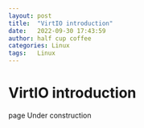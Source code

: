 ```yaml
---
layout: post
title:  "VirtIO introduction"
date:   2022-09-30 17:43:59
author: half cup coffee
categories: Linux
tags:	Linux
---
```


# VirtIO introduction

page Under construction
